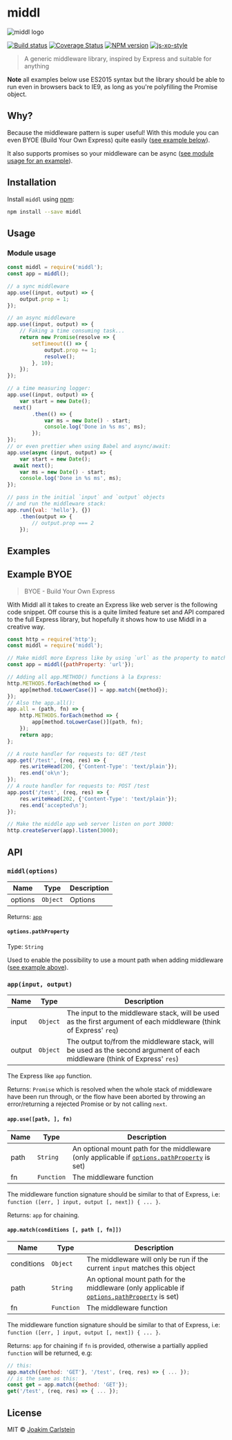 # middl

![middl logo](https://cdn.rawgit.com/joakimbeng/middl/master/media/middl.svg)

[![Build status][travis-image]][travis-url] [![Coverage Status][coveralls-image]][coveralls-url] [![NPM version][npm-image]][npm-url] [![js-xo-style][codestyle-image]][codestyle-url]

> A generic middleware library, inspired by Express and suitable for anything

**Note** all examples below use ES2015 syntax but the library should be able to run even in browsers back to IE9, as long as you're polyfilling the Promise object.

## Why?

Because the middleware pattern is super useful! With this module you can even BYOE (Build Your Own Express) quite easily ([see example below](#example-byoe)).

It also supports promises so your middleware can be async ([see module usage for an example](#module-usage)).

## Installation

Install `middl` using [npm](https://www.npmjs.com/):

```bash
npm install --save middl
```

## Usage

### Module usage

```javascript
const middl = require('middl');
const app = middl();

// a sync middleware
app.use((input, output) => {
	output.prop = 1;
});

// an async middleware
app.use((input, output) => {
	// Faking a time consuming task...
	return new Promise(resolve => {
		setTimeout(() => {
			output.prop += 1;
			resolve();
		}, 10);
	});
});

// a time measuring logger:
app.use((input, output) => {
	var start = new Date();
  next()
		.then(() => {
			var ms = new Date() - start;
			console.log('Done in %s ms', ms);
		});
});
// or even prettier when using Babel and async/await:
app.use(async (input, output) => {
	var start = new Date();
  await next();
	var ms = new Date() - start;
	console.log('Done in %s ms', ms);
});

// pass in the initial `input` and `output` objects
// and run the middleware stack:
app.run({val: 'hello'}, {})
	.then(output => {
		// output.prop === 2
	});
```

## Examples

## Example BYOE

> BYOE - Build Your Own Express

With Middl all it takes to create an Express like web server is the following code snippet.
Off course this is a quite limited feature set and API compared to the full Express library, but hopefully it shows how to use Middl in a creative way.

```javascript
const http = require('http');
const middl = require('middl');

// Make middl more Express like by using `url` as the property to match paths with:
const app = middl({pathProperty: 'url'});

// Adding all app.METHOD() functions à la Express:
http.METHODS.forEach(method => {
	app[method.toLowerCase()] = app.match({method});
});
// Also the app.all():
app.all = (path, fn) => {
	http.METHODS.forEach(method => {
		app[method.toLowerCase()](path, fn);
	});
	return app;
};

// A route handler for requests to: GET /test
app.get('/test', (req, res) => {
	res.writeHead(200, {'Content-Type': 'text/plain'});
	res.end('ok\n');
});
// A route handler for requests to: POST /test
app.post('/test', (req, res) => {
	res.writeHead(202, {'Content-Type': 'text/plain'});
	res.end('accepted\n');
});

// Make the middle app web server listen on port 3000:
http.createServer(app).listen(3000);
```

## API

### `middl(options)`

| Name | Type | Description |
|------|------|-------------|
| options | `Object` | Options |

Returns: [`app`](#appinput-output)

#### `options.pathProperty`

Type: `String`  

Used to enable the possibility to use a mount path when adding middleware ([see example above](#example-byoe)).

### `app(input, output)`

| Name | Type | Description |
|------|------|-------------|
| input | `Object` | The input to the middleware stack, will be used as the first argument of each middleware (think of Express' `req`) |
| output | `Object` | The output to/from the middleware stack, will be used as the second argument of each middleware (think of Express' `res`) |

The Express like `app` function.

Returns: `Promise` which is resolved when the whole stack of middleware have been run through, or the flow have been aborted by throwing an error/returning a rejected Promise or by not calling `next`.

#### `app.use([path, ], fn)`

| Name | Type | Description |
|------|------|-------------|
| path | `String` | An optional mount path for the middleware (only applicable if [`options.pathProperty`](#optionspathproperty) is set) |
| fn | `Function` | The middleware function |

The middleware function signature should be similar to that of Express, i.e: `function ([err, ] input, output [, next]) { ... }`.

Returns: `app` for chaining.

#### `app.match(conditions [, path [, fn]])`

| Name | Type | Description |
|------|------|-------------|
| conditions | `Object` | The middleware will only be run if the current `input` matches this object |
| path | `String` | An optional mount path for the middleware (only applicable if [`options.pathProperty`](#optionspathproperty) is set) |
| fn | `Function` | The middleware function |

The middleware function signature should be similar to that of Express, i.e: `function ([err, ] input, output [, next]) { ... }`.

Returns: `app` for chaining if `fn` is provided, otherwise a partially applied `function` will be returned, e.g:

```javascript
// this:
app.match({method: 'GET'}, '/test', (req, res) => { ... });
// is the same as this:
const get = app.match({method: 'GET'});
get('/test', (req, res) => { ... });
```

## License

MIT © [Joakim Carlstein](http://joakim.beng.se)

[npm-url]: https://npmjs.org/package/middl
[npm-image]: https://badge.fury.io/js/middl.svg
[travis-url]: https://travis-ci.org/joakimbeng/middl
[travis-image]: https://travis-ci.org/joakimbeng/middl.svg?branch=master
[coveralls-url]: https://coveralls.io/github/joakimbeng/middl?branch=master
[coveralls-image]: https://coveralls.io/repos/github/joakimbeng/middl/badge.svg?branch=master
[codestyle-url]: https://github.com/sindresorhus/xo
[codestyle-image]: https://img.shields.io/badge/code%20style-xo-brightgreen.svg?style=flat
